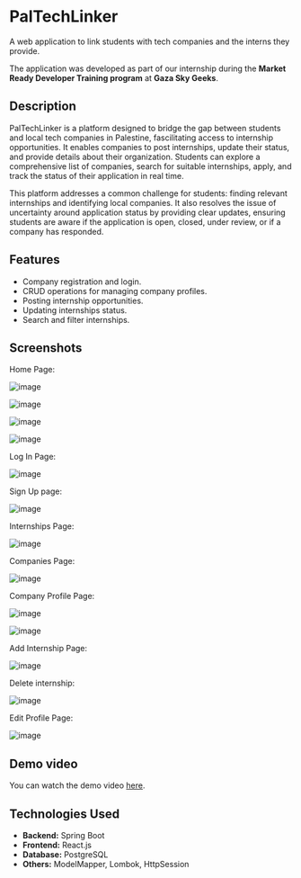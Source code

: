 # PalTechLinker
A web application to link students with tech companies and the interns they provide.

The application was developed as part of our internship during the **Market Ready Developer Training program** at **Gaza Sky Geeks**.

## Description
PalTechLinker is a platform designed to bridge the gap between students and local tech companies in Palestine, fascilitating access to internship opportunities. It enables companies to post internships, update their status, and provide details about their organization. Students can explore a comprehensive list of companies, search for suitable internships, apply, and track the status of their application in real time.

This platform addresses a common challenge for students: finding relevant internships and identifying local companies. It also resolves the issue of uncertainty around application status by providing clear updates, ensuring students are aware if the application is open, closed, under review, or if a company has responded.

## Features
- Company registration and login.
- CRUD operations for managing company profiles.
- Posting internship opportunities.
- Updating internships status.
- Search and filter internships.

## Screenshots
Home Page:

![image](https://github.com/user-attachments/assets/1b58bc0e-679f-4515-93a4-5fa419bef442)

![image](https://github.com/user-attachments/assets/f2504ae5-8c41-4bba-ba4e-a17042b1bcbf)

![image](https://github.com/user-attachments/assets/d477842f-8405-40c6-ab00-21cde3d21f19)

![image](https://github.com/user-attachments/assets/6b9142a8-a60b-48ec-9829-c3d1a6e243eb)

Log In Page:

![image](https://github.com/user-attachments/assets/fed3433d-bede-43a2-8d7f-0985dcd50522)

Sign Up page:

![image](https://github.com/user-attachments/assets/49f70281-e8cb-4b59-a9cc-f396fec35fea)

Internships Page:

![image](https://github.com/user-attachments/assets/34e7a6bd-ebbc-41ab-80ea-cfdce7d38951)

Companies Page:

![image](https://github.com/user-attachments/assets/cd555021-cebf-4631-a136-f88abfe0db00)

Company Profile Page:

![image](https://github.com/user-attachments/assets/0ab2b84a-331a-4536-b827-291c3234ba1e)

![image](https://github.com/user-attachments/assets/f17b53f8-8b0f-488a-a6fa-4e2a50149689)

Add Internship Page:

![image](https://github.com/user-attachments/assets/0da4e1f6-89f5-4b20-8ef4-7356609236ec)

Delete internship:

![image](https://github.com/user-attachments/assets/a2574b0b-1c18-4ad6-8e34-286f27f107a8)

Edit Profile Page:

![image](https://github.com/user-attachments/assets/c2940a9c-110d-4d85-a418-4ade35272f66)


## Demo video
You can watch the demo video [here](https://drive.google.com/file/d/1mDRerdW4Z5a5yhVM9JF3crIoPR5fj1b1/view).

## Technologies Used
- **Backend:** Spring Boot
- **Frontend:** React.js
- **Database:** PostgreSQL
- **Others:** ModelMapper, Lombok, HttpSession

